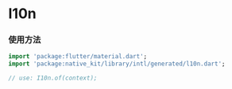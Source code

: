 # I10n

### 使用方法

```dart
import 'package:flutter/material.dart';
import 'package:native_kit/library/intl/generated/l10n.dart';

// use: I10n.of(context);
```

 

